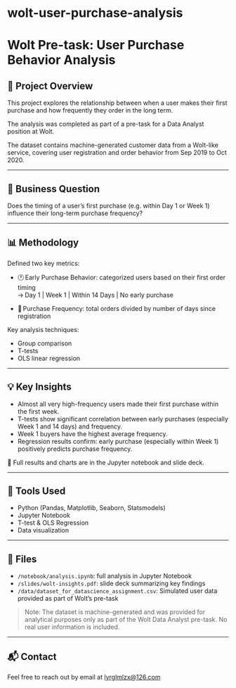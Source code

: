 # wolt-user-purchase-analysis

# Wolt Pre-task: User Purchase Behavior Analysis

## 📌 Project Overview

This project explores the relationship between when a user makes their first purchase and how frequently they order in the long term.

The analysis was completed as part of a pre-task for a Data Analyst position at Wolt.

The dataset contains machine-generated customer data from a Wolt-like service, covering user registration and order behavior from Sep 2019 to Oct 2020.

---

## 🧠 Business Question

Does the timing of a user’s first purchase (e.g. within Day 1 or Week 1) influence their long-term purchase frequency?

---

## 📊 Methodology

Defined two key metrics:

- 🕐 Early Purchase Behavior: categorized users based on their first order timing  
  → Day 1 | Week 1 | Within 14 Days | No early purchase

- 🔁 Purchase Frequency: total orders divided by number of days since registration

Key analysis techniques:
- Group comparison
- T-tests
- OLS linear regression

---

## 💡 Key Insights

- Almost all very high-frequency users made their first purchase within the first week.
- T-tests show significant correlation between early purchases (especially Week 1 and 14 days) and frequency.
- Week 1 buyers have the highest average frequency.
- Regression results confirm: early purchase (especially within Week 1) positively predicts purchase frequency.

📄 Full results and charts are in the Jupyter notebook and slide deck.

---

## 🧰 Tools Used

- Python (Pandas, Matplotlib, Seaborn, Statsmodels)
- Jupyter Notebook
- T-test & OLS Regression
- Data visualization

---

## 📂 Files

- `/notebook/analysis.ipynb`: full analysis in Jupyter Notebook
- `/slides/wolt-insights.pdf`: slide deck summarizing key findings
- `/data/dataset_for_datascience_assignment.csv`: Simulated user data provided as part of Wolt’s pre-task

> Note: The dataset is machine-generated and was provided for analytical purposes only as part of the Wolt Data Analyst pre-task. No real user information is included.

---

## 📬 Contact

Feel free to reach out by email at lyrglmlzx@126.com
